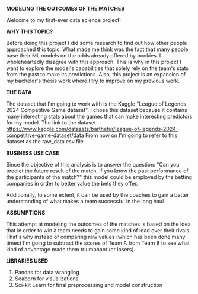 **MODELING THE OUTCOMES OF THE MATCHES**

Welcome to my first-ever data science project!

**WHY THIS TOPIC?**

Before doing this project I did some research to find out how other people approached this topic. What made me think was the fact that many people base their ML models on the odds already offered by bookies. I wholeheartedly disagree with this approach. This is why in this project I want to explore the model's capabilities that solely rely on the team's stats from the past to make its predictions. Also, this project is an expansion of my bachelor's thesis work where I try to improve on my previous work.

**THE DATA**

The dataset that I'm going to work with is the Kaggle "League of Legends - 2024 Competitive Game dataset". I chose this dataset because it contains many interesting stats about the games that can make interesting predictors for my model. The link to the dataset - https://www.kaggle.com/datasets/barthetur/league-of-legends-2024-competitive-game-dataset/data From now on I'm going to refer to this dataset as the raw_data.csv file

**BUSINESS USE CASE**

Since the objective of this analysis is to answer the question: "Can you predict the future result of the match, if you know the past performance of the participants of the match?" this model could be employed by the betting companies in order to better value the bets they offer.

Additionally, to some extent, it can be used by the coaches to gain a better understanding of what makes a team successful in the long haul 

**ASSUMPTIONS**

This attempt at modeling the outcomes of the matches is based on the idea that in order to win a team needs to gain some kind of lead over their rivals. That's why instead of comparing raw values (which has been done many times) I'm going to subtract the scores of Team A from Team B to see what kind of advantage made them triumphant (or losers).

**LIBRARIES USED**

1. Pandas for data wrangling
2. Seaborn for visualizations
3. Sci-kit Learn for final preprocessing and model construction
